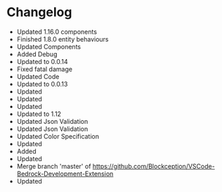 # Changelog 
- Updated 1.16.0 components
- Finished 1.8.0 entity behaviours
- Updated Components
- Added Debug
- Updated to 0.0.14
- Fixed fatal damage
- Updated Code
- Updated to 0.0.13
- Updated
- Updated
- Updated
- Updated to 1.12
- Updated Json Validation
- Updated Json Validation
- Updated Color Specification
- Updated
- Added
- Updated
- Merge branch 'master' of https://github.com/Blockception/VSCode-Bedrock-Development-Extension
- Updated